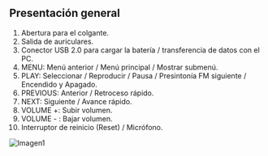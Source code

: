 ## Presentación general

1. Abertura para el colgante.
2. Salida de auriculares.
3. Conector USB 2.0 para cargar la batería / transferencia de datos con el PC.
4. MENU: Menú anterior / Menú principal / Mostrar submenú.
5. PLAY: Seleccionar / Reproducir / Pausa / Presintonía FM siguiente / Encendido y Apagado.
6. PREVIOUS: Anterior / Retroceso rápido.
7. NEXT: Siguiente / Avance rápido.
8. VOLUME +: Subir volumen.
9. VOLUME - : Bajar volumen.
10. Interruptor de reinicio (Reset) / Micrófono.

![Imagen1](http://static.energysistem.com/images/manuals/39555/54883c339ffbc.jpg)
